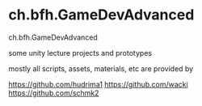 # ch.bfh.GameDevAdvanced
ch.bfh.GameDevAdvanced


some unity lecture projects and prototypes

mostly all scripts, assets, materials, etc are provided by 

https://github.com/hudrima1
https://github.com/wacki
https://github.com/schmk2



